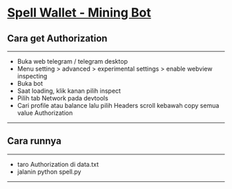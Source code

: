 # [Spell Wallet - Mining Bot](https://t.me/spell_wallet_bot/wallet?startapp=referral=sei1mqysa4svgakt86vamxr6wc08w9s8dwa2armeqq)

## Cara get Authorization

***
- Buka web telegram / telegram desktop
- Menu setting > advanced > experimental settings > enable webview inspecting
- Buka bot
- Saat loading, klik kanan pilih inspect
- Pilih tab Network pada devtools
- Cari profile atau balance lalu pilih Headers scroll kebawah copy semua value Authorization
***

## Cara runnya

***
- taro Authorization di data.txt
- jalanin python spell.py
***
